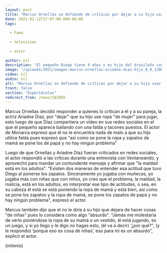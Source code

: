 ```yaml
---
layout: post
title: "Marcus Ornellas se defiende de críticas por dejar a su hijo usar vestido y tacones"
date: 2021-02-12T17:07:00.000-06:00
tags:
  
  - Fama
  
  - television
  
  - actor
  
author: nil
description: "El pequeño Diego tiene 4 años y es hijo del brasileño con la actriz Ariadne Díaz. "
image: "/uploads/2021/images-marcus-ornellas-ariadne-diaz-hijo_0_0_1200_747.jpg"
video: nil
audio: nil
alt: "Marcus Ornellas se defiende de críticas por dejar a su hijo usar vestido y tacones"
front: false
section: "Espectáculos"
redirect_from: /news/182885
---
```


Marcus Ornellas decidió responder a quienes lo critican a él y a su pareja, la actriz Ariadne Díaz, por "dejar" que su hijo use ropa "de mujer" para jugar, esto luego de que Díaz compartiera un video en sus redes sociales en el que el pequeño aparece bailando con una falda y tacones puestos. El actor de Monarca expresó que él no le encuentra nada de malo a que su hijo utilice falda pues expresó que "así como se pone la ropa y zapatos de mamá se pone los de papá y no hay ningún problema" 

Luego de que Ornellas y Ariadne Díaz fueran criticados en redes sociales, el actor respondió a las críticas durante una entrevista con Ventaneando, y aprovechó para mandar un contundente mensaje y afirmar que "la maldad está en los adultos". “Existen dos maneras de entender esa actitud que tuvo Diego al ponerse los zapatos. Sinceramente yo jugaba con muñecas, yo jugaba más con niñas que con niños, yo creo que el problema, la maldad, la malicia, está en los adultos, en interpretar ese tipo de actitudes, o sea, en su cabeza él está se está poniendo la ropa de mamá y está bien, así como se pone los zapatos y la ropa de mamá, se pone los zapatos de papá y no hay ningún problema", expresó el actor.

Marcus también dijo que el no le diría a su hijo que dejara de hacer cosas "de niñas" pues lo considera como algo "absurdo". "Jamás me molestaría de verlo poniéndose la ropa de su mamá o un vestido, él está jugando, es un juego, y si yo llego y le digo no hagas esto, (él va a decir) ‘¿por qué?”, (y le respondo) ‘porque eso es cosa de niñas’, eso para mí es un absurdo”, explicó el actor. 

(milenio)